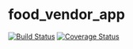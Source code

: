 # food_vendor_app

[![Build Status](https://travis-ci.org/Nkoli/food_vendor_app.svg?branch=staging)](https://travis-ci.org/Nkoli/food_vendor_app)
[![Coverage Status](https://coveralls.io/repos/github/Nkoli/food_vendor_app/badge.svg)](https://coveralls.io/github/Nkoli/food_vendor_app)
